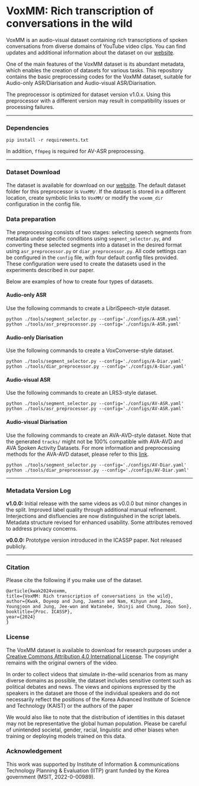 # VoxMM: Rich transcription of conversations in the wild

VoxMM is an audio-visual dataset containing rich transcriptions of spoken conversations from diverse domains of YouTube video clips. You can find updates and additional information about the dataset on our [website](https://mm.kaist.ac.kr/projects/voxmm).

One of the main features of the VoxMM dataset is its abundant metadata, which enables the creation of datasets for various tasks. This repository contains the basic preprocessing codes for the VoxMM dataset, suitable for Audio-only ASR/Diarisation and Audio-visual ASR/Diarisation. 

The preprocessor is optimized for dataset version v1.0.x. Using this preprocessor with a different version may result in compatibility issues or processing failures.

---
### Dependencies
```
pip install -r requirements.txt
```
In addition, `ffmpeg` is required for AV-ASR preprocessing.

---

### Dataset Download
The dataset is available for download on our [website](https://mm.kaist.ac.kr/projects/voxmm). The default dataset folder for this preprocessor is `VoxMM/`. If the dataset is stored in a different location, create symbolic links to `VoxMM/` or modify the `voxmm_dir` configuration in the config file.

### Data preparation
The preprocessing consists of two stages: selecting speech segments from metadata under specific conditions using `segment_selector.py`, and converting these selected segments into a dataset in the desired format using `asr_preprocessor.py` or `diar_preprocessor.py`. All code settings can be configured in the `config` file, with four default config files provided. These configuration were used to create the datasets used in the experiments described in our paper.

Below are examples of how to create four types of datasets.
#### Audio-only ASR
Use the following commands to create a LibriSpeech-style dataset. 
```
python ./tools/segment_selector.py --config='./configs/A-ASR.yaml'
python ./tools/asr_preprocessor.py --config='./configs/A-ASR.yaml'
```
#### Audio-only Diarisation
Use the following commands to create a VoxConverse-style dataset.
```
python ./tools/segment_selector.py --config='./configs/A-Diar.yaml'
python ./tools/diar_preprocessor.py --config='./configs/A-Diar.yaml'
```

#### Audio-visual ASR
Use the following commands to create an LRS3-style dataset.  
```
python ./tools/segment_selector.py --config='./configs/AV-ASR.yaml'
python ./tools/asr_preprocessor.py --config='./configs/AV-ASR.yaml'
```

#### Audio-visual Diarisation
Use the following commands to create an AVA-AVD-style dataset. Note that the generated `tracks/` might not be 100% compatible with AVA-AVD and AVA Spoken Activity Datasets. For more information and preprocessing methods for the AVA-AVD dataset, please refer to this [link](https://github.com/zcxu-eric/AVA-AVD).
```
python ./tools/segment_selector.py --config='./configs/AV-Diar.yaml'
python ./tools/diar_preprocessor.py --config='./configs/AV-Diar.yaml'
```
---
### Metadata Version Log

**v1.0.0:** Initial release with the same videos as v0.0.0 but minor changes in the split. Improved label quality through additional manual refinement. Interjections and disfluencies are now distinguished in the script labels. Metadata structure revised  for enhanced usability. Some attributes removed to address privacy concerns.

**v0.0.0:** Prototype version introduced in the ICASSP paper. Not released publicly.

---

### Citation
Please cite the following if you make use of the dataset.

```
@article{kwak2024voxmm,
title={VoxMM: Rich transcription of conversations in the wild},
author={Kwak, Doyeop and Jung, Jaemin and Nam, Kihyun and Jang, Youngjoon and Jung, Jee-won and Watanebe, Shinji and Chung, Joon Son},
booktitle={Proc. ICASSP},
year={2024}
}
```

### License
The VoxMM dataset is available to download for research purposes under a [Creative Commons Attribution 4.0 International License](https://creativecommons.org/licenses/by/4.0). The copyright remains with the original owners of the video.

In order to collect videos that simulate in-the-wild scenarios from as many diverse domains as possible, the dataset includes sensitive content such as political debates and news. The views and opinions expressed by the speakers in the dataset are those of the individual speakers and do not necessarily reflect the positions of the Korea Advanced Institute of Science and Technology (KAIST) or the authors of the paper

We would also like to note that the distribution of identities in this dataset may not be representative the global human population. Please be careful of unintended societal, gender, racial, linguistic and other biases when training or deploying models trained on this data.

### Acknowledgement
This work was supported by Institute of Information \& communications Technology Planning \& Evaluation (IITP) grant funded by the Korea government (MSIT, 2022-0-00989).

